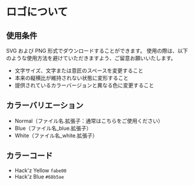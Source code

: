 # ロゴについて

## 使用条件

SVG および PNG 形式でダウンロードすることができます。
使用の際は、以下のような使用方法を避けていただきますよう、ご留意お願いいたします。

- 文字サイズ、文字または意匠のスペースを変更すること
- 本来の縦横比が維持されない状態に変形すること
- 提供されているカラーバージョンと異なる色に変更すること

## カラーバリエーション

- Normal（ファイル名.拡張子：通常はこちらをご使用ください）
- Blue（ファイル名_blue.拡張子）
- White（ファイル名_white.拡張子）

## カラーコード

- Hack'z Yellow `fabe00`
- Hack'z Blue `#68b5ae`

